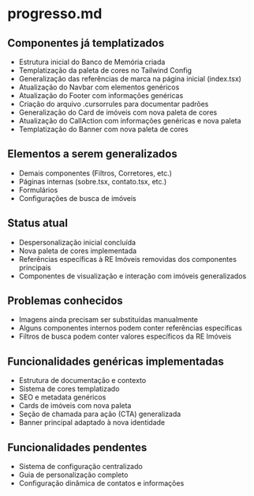 # progresso.md

## Componentes já templatizados
- Estrutura inicial do Banco de Memória criada
- Templatização da paleta de cores no Tailwind Config
- Generalização das referências de marca na página inicial (index.tsx)
- Atualização do Navbar com elementos genéricos
- Atualização do Footer com informações genéricas
- Criação do arquivo .cursorrules para documentar padrões
- Generalização do Card de imóveis com nova paleta de cores
- Atualização do CallAction com informações genéricas e nova paleta
- Templatização do Banner com nova paleta de cores

## Elementos a serem generalizados
- Demais componentes (Filtros, Corretores, etc.)
- Páginas internas (sobre.tsx, contato.tsx, etc.)
- Formulários
- Configurações de busca de imóveis

## Status atual
- Despersonalização inicial concluída
- Nova paleta de cores implementada
- Referências específicas à RE Imóveis removidas dos componentes principais
- Componentes de visualização e interação com imóveis generalizados

## Problemas conhecidos
- Imagens ainda precisam ser substituídas manualmente
- Alguns componentes internos podem conter referências específicas
- Filtros de busca podem conter valores específicos da RE Imóveis

## Funcionalidades genéricas implementadas
- Estrutura de documentação e contexto
- Sistema de cores templatizado
- SEO e metadata genéricos
- Cards de imóveis com nova paleta
- Seção de chamada para ação (CTA) generalizada
- Banner principal adaptado à nova identidade

## Funcionalidades pendentes
- Sistema de configuração centralizado
- Guia de personalização completo
- Configuração dinâmica de contatos e informações 